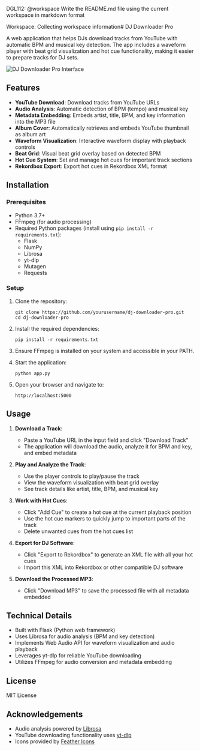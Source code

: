 DGL112: @workspace Write the README.md file using the current workspace in markdown format

Workspace: Collecting workspace information# DJ Downloader Pro

A web application that helps DJs download tracks from YouTube with automatic BPM and musical key detection. The app includes a waveform player with beat grid visualization and hot cue functionality, making it easier to prepare tracks for DJ sets.

![DJ Downloader Pro Interface](https://via.placeholder.com/800x450.png?text=DJ+Downloader+Pro)

## Features

- **YouTube Download**: Download tracks from YouTube URLs
- **Audio Analysis**: Automatic detection of BPM (tempo) and musical key
- **Metadata Embedding**: Embeds artist, title, BPM, and key information into the MP3 file
- **Album Cover**: Automatically retrieves and embeds YouTube thumbnail as album art
- **Waveform Visualization**: Interactive waveform display with playback controls
- **Beat Grid**: Visual beat grid overlay based on detected BPM
- **Hot Cue System**: Set and manage hot cues for important track sections
- **Rekordbox Export**: Export hot cues in Rekordbox XML format

## Installation

### Prerequisites

- Python 3.7+
- FFmpeg (for audio processing)
- Required Python packages (install using `pip install -r requirements.txt`):
  - Flask
  - NumPy
  - Librosa
  - yt-dlp
  - Mutagen
  - Requests

### Setup

1. Clone the repository:
   ```
   git clone https://github.com/yourusername/dj-downloader-pro.git
   cd dj-downloader-pro
   ```

2. Install the required dependencies:
   ```
   pip install -r requirements.txt
   ```

3. Ensure FFmpeg is installed on your system and accessible in your PATH.

4. Start the application:
   ```
   python app.py
   ```

5. Open your browser and navigate to:
   ```
   http://localhost:5000
   ```

## Usage

1. **Download a Track**:
   - Paste a YouTube URL in the input field and click "Download Track"
   - The application will download the audio, analyze it for BPM and key, and embed metadata

2. **Play and Analyze the Track**:
   - Use the player controls to play/pause the track
   - View the waveform visualization with beat grid overlay
   - See track details like artist, title, BPM, and musical key

3. **Work with Hot Cues**:
   - Click "Add Cue" to create a hot cue at the current playback position
   - Use the hot cue markers to quickly jump to important parts of the track
   - Delete unwanted cues from the hot cues list

4. **Export for DJ Software**:
   - Click "Export to Rekordbox" to generate an XML file with all your hot cues
   - Import this XML into Rekordbox or other compatible DJ software

5. **Download the Processed MP3**:
   - Click "Download MP3" to save the processed file with all metadata embedded

## Technical Details

- Built with Flask (Python web framework)
- Uses Librosa for audio analysis (BPM and key detection)
- Implements Web Audio API for waveform visualization and audio playback
- Leverages yt-dlp for reliable YouTube downloading
- Utilizes FFmpeg for audio conversion and metadata embedding

## License

MIT License

## Acknowledgements

- Audio analysis powered by [Librosa](https://librosa.org/)
- YouTube downloading functionality uses [yt-dlp](https://github.com/yt-dlp/yt-dlp)
- Icons provided by [Feather Icons](https://feathericons.com/)
